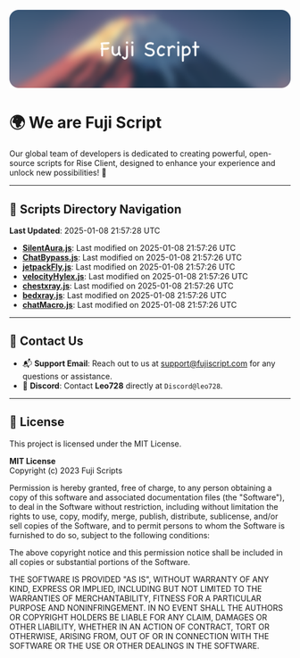 ![Banner](.github/b.webp)

# 🌍 **We are Fuji Script**

Our global team of developers is dedicated to creating powerful, open-source scripts for Rise Client, designed to enhance your experience and unlock new possibilities! 🌟

---
<!-- SCRIPTS_NAVIGATION_START -->
## 📂 **Scripts Directory Navigation**

**Last Updated**: 2025-01-08 21:57:28 UTC

- **[SilentAura.js](scripts/SilentAura.js)**: Last modified on 2025-01-08 21:57:26 UTC
- **[ChatBypass.js](scripts/ChatBypass.js)**: Last modified on 2025-01-08 21:57:26 UTC
- **[jetpackFly.js](scripts/jetpackFly.js)**: Last modified on 2025-01-08 21:57:26 UTC
- **[velocityHylex.js](scripts/velocityHylex.js)**: Last modified on 2025-01-08 21:57:26 UTC
- **[chestxray.js](scripts/chestxray.js)**: Last modified on 2025-01-08 21:57:26 UTC
- **[bedxray.js](scripts/bedxray.js)**: Last modified on 2025-01-08 21:57:26 UTC
- **[chatMacro.js](scripts/chatMacro.js)**: Last modified on 2025-01-08 21:57:26 UTC

<!-- SCRIPTS_NAVIGATION_END -->

---

## 💬 **Contact Us**  
- 📬 **Support Email**: Reach out to us at [support@fujiscript.com](mailto:support@fujiscript.com) for any questions or assistance.  
- 💬 **Discord**: Contact **Leo728** directly at `Discord@leo728`.

---

## 📜 **License**

This project is licensed under the MIT License.  

**MIT License**  
Copyright (c) 2023 Fuji Scripts  

Permission is hereby granted, free of charge, to any person obtaining a copy of this software and associated documentation files (the "Software"), to deal in the Software without restriction, including without limitation the rights to use, copy, modify, merge, publish, distribute, sublicense, and/or sell copies of the Software, and to permit persons to whom the Software is furnished to do so, subject to the following conditions:  

The above copyright notice and this permission notice shall be included in all copies or substantial portions of the Software.  

THE SOFTWARE IS PROVIDED "AS IS", WITHOUT WARRANTY OF ANY KIND, EXPRESS OR IMPLIED, INCLUDING BUT NOT LIMITED TO THE WARRANTIES OF MERCHANTABILITY, FITNESS FOR A PARTICULAR PURPOSE AND NONINFRINGEMENT. IN NO EVENT SHALL THE AUTHORS OR COPYRIGHT HOLDERS BE LIABLE FOR ANY CLAIM, DAMAGES OR OTHER LIABILITY, WHETHER IN AN ACTION OF CONTRACT, TORT OR OTHERWISE, ARISING FROM, OUT OF OR IN CONNECTION WITH THE SOFTWARE OR THE USE OR OTHER DEALINGS IN THE SOFTWARE.  
